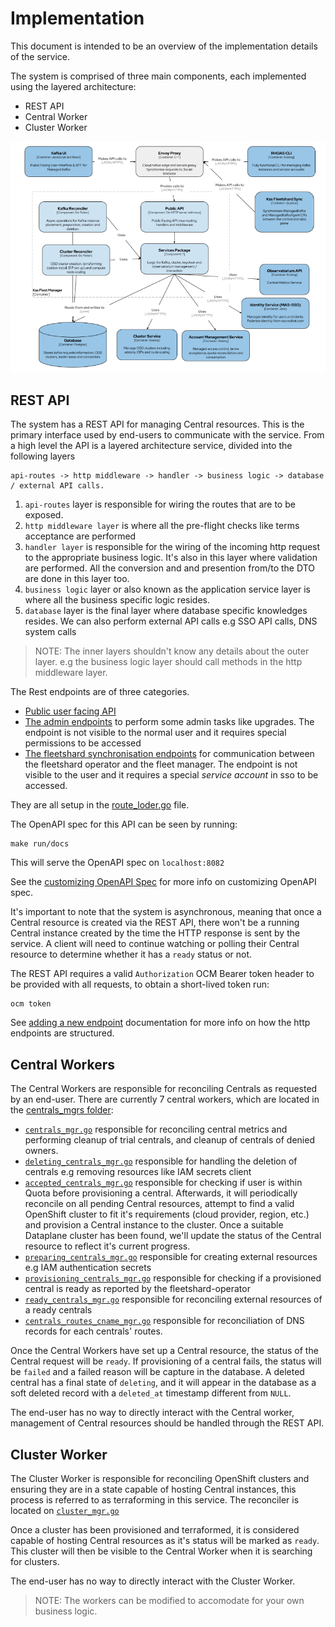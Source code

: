 # Implementation

This document is intended to be an overview of the implementation details of the service.

The system is comprised of three main components, each implemented using the layered architecture:

- REST API
- Central Worker
- Cluster Worker

![Component Architecture Diagram](./fleet-manager-component-architecture.png)

## REST API

The system has a REST API for managing Central resources. This is the primary interface used by
end-users to communicate with the service.
From a high level the API is a layered architecture service, divided into the following layers
```
api-routes -> http middleware -> handler -> business logic -> database / external API calls.
```
1. `api-routes` layer is responsible for wiring the routes that are to be exposed.
2. `http middleware layer` is where all the pre-flight checks like terms acceptance are performed
3. `handler layer` is responsible for the wiring of the incoming http request to the appropriate business logic.
   It's also in this layer where validation are performed. All the conversion and and presention from/to the DTO are done in this layer too.
4. `business logic` layer or also known as the application service layer is where all the business specific logic resides.
5. `database` layer is the final layer where database specific knowledges resides. We can also perform external API calls e.g SSO API calls, DNS system calls  

>NOTE: The inner layers shouldn't know any details about the outer layer. e.g the business logic layer should call methods in the http middleware layer.

The Rest endpoints are of three categories.
- [Public user facing API](../openapi/fleet-manager.yaml)
- [The admin endpoints](../openapi/fleet-manager-private-admin.yaml) to perform some admin tasks like upgrades. The endpoint is not visible to the normal user and it requires special permissions to be accessed
- [The fleetshard synchronisation endpoints](../openapi/fleet-manager-private.yaml) for communication between the fleetshard operator and the fleet manager. The endpoint is not visible to the user and it requires a special _service account_ in sso to be accessed.

They are all setup in the [route_loder.go](../internal/central/pkg/routes/route_loader.go) file.

The OpenAPI spec for this API can be seen by running:

```
make run/docs
```

This will serve the OpenAPI spec on `localhost:8082`

See the [customizing OpenAPI Spec](./customizing-openapi-spec.md) for more info on customizing OpenAPI spec.

It's important to note that the system is asynchronous, meaning that once a Central resource is
created via the REST API, there won't be a running Central instance created by the time the HTTP
response is sent by the service. A client will need to continue watching or polling their Central
resource to determine whether it has a `ready` status or not.

The REST API requires a valid `Authorization` OCM Bearer token header to be provided with all
requests, to obtain a short-lived token run:

```
ocm token
```

See [adding a new endpoint](./adding-a-new-endpoint.md) documentation for more info on how the http endpoints are structured.

## Central Workers

The Central Workers are responsible for reconciling Centrals as requested by an end-user.
There are currently 7 central workers, which are located in the [centrals_mgrs folder](../internal/central/pkg/workers/centrals_mgrs):
- [`centrals_mgr.go`](../internal/central/pkg/workers/centrals_mgrs/centrals_mgr.go) responsible for reconciling central metrics and performing cleanup of trial centrals, and cleanup of centrals of denied owners.
- [`deleting_centrals_mgr.go`](../internal/central/pkg/workers/centrals_mgrs/deleting_centrals_mgr.go) responsible for handling the deletion of centrals e.g removing resources like IAM secrets client
- [`accepted_centrals_mgr.go`](../internal/central/pkg/workers/centrals_mgrs/accepted_centrals_mgr.go) responsible for checking if user is within Quota before provisioning a central. Afterwards, it will periodically reconcile on all pending Central resources, attempt to find a valid OpenShift cluster to fit it's requirements (cloud provider, region, etc.) and provision a Central instance to the cluster. Once a suitable Dataplane cluster has been found, we'll update the status of the Central resource to reflect it's current progress.
- [`preparing_centrals_mgr.go`](../internal/central/pkg/workers/centrals_mgrs/preparing_centrals_mgr.go) responsible for creating external resources e.g IAM authentication secrets
- [`provisioning_centrals_mgr.go`](../internal/central/pkg/workers/centrals_mgrs/provisioning_centrals_mgr.go) responsible for checking if a provisioned central is ready as reported by the fleetshard-operator
- [`ready_centrals_mgr.go`](../internal/central/pkg/workers/centrals_mgrs/ready_centrals_mgr.go) responsible for reconciling external resources of a ready centrals
- [`centrals_routes_cname_mgr.go`](../internal/central/pkg/workers/centrals_mgrs/centrals_routes_cname_mgr.go) responsible for reconciliation of DNS records for each centrals' routes.

Once the Central Workers have set up a Central resource, the status of the Central request will be `ready`.
If provisioning of a central fails, the status will be `failed` and a failed reason will be capture in the database.
A deleted central has a final state of `deleting`, and it will appear in the database as a soft deleted record with a `deleted_at` timestamp different from `NULL`.

The end-user has no way to directly interact with the Central worker, management of Central resources should be handled through the REST API.

## Cluster Worker

The Cluster Worker is responsible for reconciling OpenShift clusters and ensuring they are in a
state capable of hosting Central instances, this process is referred to as terraforming in this
service. The reconciler is located on [`cluster_mgr.go`](../internal/central/pkg/workers/clusters_mgr.go)

Once a cluster has been provisioned and terraformed, it is considered capable of hosting Central
resources as it's status will be marked as `ready`. This cluster will then be visible to the Central
Worker when it is searching for clusters.

The end-user has no way to directly interact with the Cluster Worker.

> NOTE: The workers can be modified to accomodate for your own business logic.
